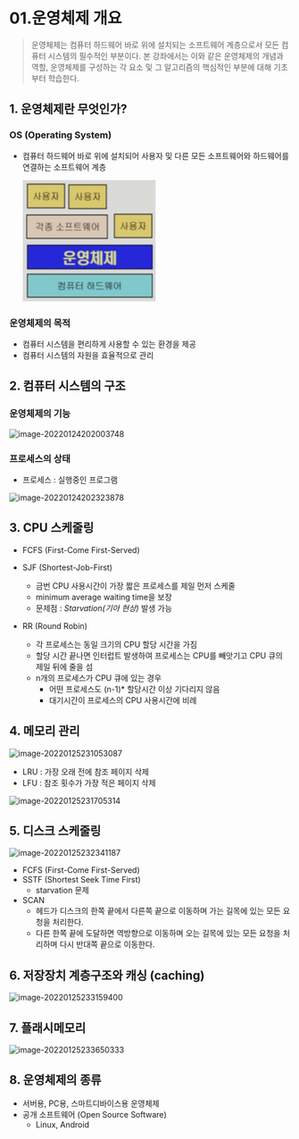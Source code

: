 # 01.운영체제 개요

> 운영체제는 컴퓨터 하드웨어 바로 위에 설치되는 소프트웨어 계층으로서 모든 컴퓨터 시스템의 필수적인 부분이다. 본 강좌에서는 이와 같은 운영체제의 개념과 역할, 운영체제를 구성하는 각 요소 및 그 알고리즘의 핵심적인 부분에 대해 기초부터 학습한다.

## 1. 운영체제란 무엇인가?

### OS (Operating System)

* 컴퓨터 하드웨어 바로 위에 설치되어 사용자 및 다른 모든 소프트웨어와 하드웨어를 연결하는 소프트웨어 계층

  <img src="01.운영체제 개요.assets/image-20220124200016233.png" alt="image-20220124200016233" style="zoom:50%;" />

### 운영체제의 목적

* 컴퓨터 시스템을 편리하게 사용할 수 있는 환경을 제공
* 컴퓨터 시스템의 자원을 효율적으로 관리



## 2. 컴퓨터 시스템의 구조

### 운영체제의 기능

![image-20220124202003748](https://github.com/ljhyung/csStudy/blob/master/CS/OS/01.%EC%9A%B4%EC%98%81%EC%B2%B4%EC%A0%9C%20%EA%B0%9C%EC%9A%94.assets/image-20220124202003748.png)

### 프로세스의 상태

* 프로세스 : 실행중인 프로그램

![image-20220124202323878](https://github.com/ljhyung/csStudy/blob/master/CS/OS/01.%EC%9A%B4%EC%98%81%EC%B2%B4%EC%A0%9C%20%EA%B0%9C%EC%9A%94.assets/image-20220124202323878.png)



## 3. CPU 스케줄링

* FCFS (First-Come First-Served)
* SJF (Shortest-Job-First)
  * 금번 CPU 사용시간이 가장 짧은 프로세스를 제일 먼저 스케줄
  * minimum average waiting time을 보장
  * 문제점 : *Starvation(기아 현상)* 발생 가능

* RR (Round Robin)
  * 각 프로세스는 동일 크기의 CPU 할당 시간을 가짐
  * 할당 시간 끝나면 인터럽트 발생하여 프로세스는 CPU를 빼앗기고 CPU 큐의 제일 뒤에 줄을 섬
  * n개의 프로세스가 CPU 큐에 있는 경우
    * 어떤 프로세스도 (n-1)* 할당시간 이상 기다리지 않음
    * 대기시간이 프로세스의 CPU 사용시간에 비례

## 4. 메모리 관리

![image-20220125231053087](https://github.com/ljhyung/csStudy/blob/master/CS/OS/01.%EC%9A%B4%EC%98%81%EC%B2%B4%EC%A0%9C%20%EA%B0%9C%EC%9A%94.assets/image-20220125231053087.png)

* LRU : 가장 오래 전에 참조 페이지 삭제
* LFU : 참조 횟수가 가장 적은 페이지 삭제

![image-20220125231705314](https://github.com/ljhyung/csStudy/blob/master/CS/OS/01.%EC%9A%B4%EC%98%81%EC%B2%B4%EC%A0%9C%20%EA%B0%9C%EC%9A%94.assets/image-20220125231705314.png)

## 5. 디스크 스케줄링

![image-20220125232341187](https://github.com/ljhyung/csStudy/blob/master/CS/OS/01.%EC%9A%B4%EC%98%81%EC%B2%B4%EC%A0%9C%20%EA%B0%9C%EC%9A%94.assets/image-20220125232341187.png)

* FCFS (First-Come First-Served)
* SSTF (Shortest Seek Time First)
  * starvation 문제
* SCAN
  * 헤드가 디스크의 한쪽 끝에서 다른쪽 끝으로 이동하며 가는 길목에 있는 모든 요청을 처리한다.
  * 다른 한쪽 끝에 도달하면 역방향으로 이동하며 오는 길목에 있는 모든 요청을 처리하며 다시 반대쪽 끝으로 이동한다.



## 6. 저장장치 계층구조와 캐싱 (caching)

![image-20220125233159400](https://github.com/ljhyung/csStudy/blob/master/CS/OS/01.%EC%9A%B4%EC%98%81%EC%B2%B4%EC%A0%9C%20%EA%B0%9C%EC%9A%94.assets/image-20220125233159400.png)



## 7. 플래시메모리

![image-20220125233650333](https://github.com/ljhyung/csStudy/blob/master/CS/OS/01.%EC%9A%B4%EC%98%81%EC%B2%B4%EC%A0%9C%20%EA%B0%9C%EC%9A%94.assets/image-20220125233650333.png)



## 8. 운영체제의 종류

* 서버용, PC용, 스마트디바이스용 운영체제
* 공개 소프트웨어 (Open Source Software)
  * Linux, Android

